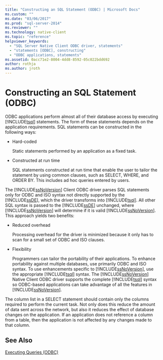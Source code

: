 ```yaml
---
title: "Constructing an SQL Statement (ODBC) | Microsoft Docs"
ms.custom: ""
ms.date: "03/06/2017"
ms.prod: "sql-server-2014"
ms.reviewer: ""
ms.technology: native-client
ms.topic: "reference"
helpviewer_keywords: 
  - "SQL Server Native Client ODBC driver, statements"
  - "statements [ODBC], constructing"
  - "ODBC applications, statements"
ms.assetid: 0acc71e2-8004-4dd8-8592-05c022bdd692
author: rothja
ms.author: jroth
---
```

# Constructing an SQL Statement (ODBC)
  ODBC applications perform almost all of their database access by executing [!INCLUDE[tsql](../../includes/tsql-md.md)] statements. The form of these statements depends on the application requirements. SQL statements can be constructed in the following ways:  
  
-   Hard-coded  
  
     Static statements performed by an application as a fixed task.  
  
-   Constructed at run time  
  
     SQL statements constructed at run time that enable the user to tailor the statement by using common clauses, such as SELECT, WHERE, and ORDER BY. This includes ad hoc queries entered by users.  
  
 The [!INCLUDE[ssNoVersion](../../includes/ssnoversion-md.md)] Client ODBC driver parses SQL statements only for ODBC and ISO syntax not directly supported by the [!INCLUDE[ssDE](../../includes/ssde-md.md)], which the driver transforms into [!INCLUDE[tsql](../../includes/tsql-md.md)]. All other SQL syntax is passed to the [!INCLUDE[ssDE](../../includes/ssde-md.md)] unchanged, where [!INCLUDE[ssNoVersion](../../includes/ssnoversion-md.md)] will determine if it is valid [!INCLUDE[ssNoVersion](../../includes/ssnoversion-md.md)]. This approach yields two benefits:  
  
-   Reduced overhead  
  
     Processing overhead for the driver is minimized because it only has to scan for a small set of ODBC and ISO clauses.  
  
-   Flexibility  
  
     Programmers can tailor the portability of their applications. To enhance portability against multiple databases, use primarily ODBC and ISO syntax. To use enhancements specific to [!INCLUDE[ssNoVersion](../../includes/ssnoversion-md.md)], use the appropriate [!INCLUDE[tsql](../../includes/tsql-md.md)] syntax. The [!INCLUDE[ssNoVersion](../../includes/ssnoversion-md.md)] Native Client ODBC driver supports the complete [!INCLUDE[tsql](../../includes/tsql-md.md)] syntax so ODBC-based applications can take advantage of all the features in [!INCLUDE[ssNoVersion](../../includes/ssnoversion-md.md)].  
  
 The column list in a SELECT statement should contain only the columns required to perform the current task. Not only does this reduce the amount of data sent across the network, but also it reduces the effect of database changes on the application. If an application does not reference a column from a table, then the application is not affected by any changes made to that column.  
  
## See Also  
 [Executing Queries &#40;ODBC&#41;](executing-queries-odbc.md)  
  
  
